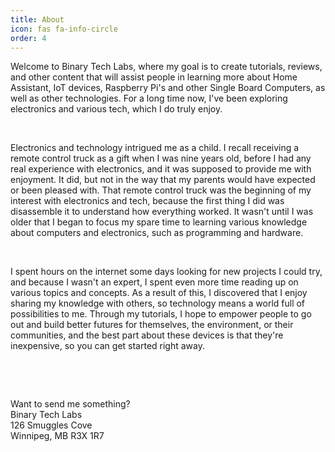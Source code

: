 ```yaml
---
title: About
icon: fas fa-info-circle
order: 4
---
```


Welcome to Binary Tech Labs, where my goal is to create tutorials, reviews, and other content that will assist people in learning more about Home Assistant, IoT devices, Raspberry Pi's and other Single Board Computers, as well as other technologies. For a long time now, I've been exploring electronics and various tech, which I do truly enjoy.

&nbsp;

Electronics and technology intrigued me as a child. I recall receiving a remote control truck as a gift when I was nine years old, before I had any real experience with electronics, and it was supposed to provide me with enjoyment. It did, but not in the way that my parents would have expected or been pleased with. That remote control truck was the beginning of my interest with electronics and tech, because the first thing I did was disassemble it to understand how everything worked. It wasn't until I was older that I began to focus my spare time to learning various knowledge about computers and electronics, such as programming and hardware.

&nbsp;

I spent hours on the internet some days looking for new projects I could try, and because I wasn't an expert, I spent even more time reading up on various topics and concepts. As a result of this, I discovered that I enjoy sharing my knowledge with others, so technology means a world full of possibilities to me. Through my tutorials, I hope to empower people to go out and build better futures for themselves, the environment, or their communities, and the best part about these devices is that they're inexpensive, so you can get started right away.

&nbsp;  

&nbsp;  

Want to send me something?  
Binary Tech Labs  
126 Smuggles Cove  
Winnipeg, MB R3X 1R7
